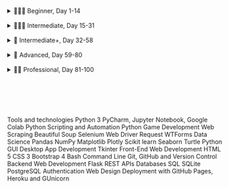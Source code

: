 <details>

<summary>👨🏻‍🎓 Beginner, Day 1-14</summary>]()

### 👨🏻‍🎓 Beginner

#### ❌ 1. [Working with Variables in Python to Manage Data](https://github.com/joysmith/python-by-angela-yu/tree/main/1%20Beginner/01%20Working%20with%20Variables%20in%20Python%20to%20Manage%20Data)

#### ❌ 2. [Understanding Data Types and How to Manipulate Strings]()

#### ❌ 3. [Control Flow and Logical Operators]()

#### ❌ 4. [Randomisation and Python Lists]()

#### ❌ 5. [Python Loops]()

#### ❌ 6. [Python Functions & Karel]()

#### ❌ 7. [Hangman]()

#### ❌ 8. [Function Parameters & Caesar Cipher]()

#### ❌ 9. [Dictionaries, Nesting and the Secret Auction]()

#### ❌ 10. [Function Return Values and the Calculator Project]()

#### 🏁 11. [Blackjack Capstone Project]()

#### ❌ 12. [Scope and Namespacing in Python]()

#### ❌ 13. [Debugging: How to Find and Fix Errors in your Code]()

#### ❌ 14. [Higher Lower Game Project]()

</details>

<br>

<details>

<summary>🏋🏻‍♂️ Intermediate, Day 15-31</summary>]()

### 🏋🏻‍♂️ Intermediate

#### ❌ 15. [Local Development Environment Setup & the Coffee Machine Project]()

#### ❌ 16. [Object Oriented Programming (OOP)]()

#### ❌ 17. [The Quiz Project & the Benefits of OOP]()

#### ❌ 18. [Turtle Graphics and GUIs]()

#### ❌ 19. [Instances, State and Higher Order Functions]()

#### ❌ 20. [Build the Snake Game Part 1: Animation & Coordinates]()

#### ❌ 21. [Build the Snake Game Part 2: Inheritance & List Slicing]()

#### ❌ 22. [Build Pong: The Famous Arcade Game]()

#### 🏁 23. [The Turtle Crossing Capstone Project]()

#### ❌ 24. [Files, Directories and Paths]()

#### ❌ 25. [Working with CSV Data and the Pandas Library]()

#### ❌ 26. [List Comprehension & the NATO Pilot's Alphabet]()

#### ❌ 27. [Tkinter, \*args, \*\*kwargs and Creating GUI Programs]()

#### ❌ 28. [Tkinter, Dynamic Typing and the Pomodoro GUI Application]()

#### ❌ 29. [Building a Password Manager GUI App with Tkinter]()

#### ❌ 30. [Errors, Exceptions and JSON Data: Improving the Password Manager]()

#### 🏁 31. [Capstone Project - Flash Card App]()

</details>

<br>

<details>

<summary>💪 Intermediate+, Day 32-58</summary>]()

### 💪 Intermediate+

#### ❌ 32. [Send Email (smtplib) & Manage Dates (datetime): The Automated #### Birthday Wisher]()

#### ❌ 33. [API Endpoints and API Parameters - ISS Overhead Notifier]()

#### ❌ 34. [API Practice - Creating a GUI Quiz App]()

#### ❌ 35. [Keys, Authentication & Environment Variables: Send SMS]()

#### ❌ 36. [Stock Trading News Alert Project]()

#### ❌ 37. [Habit Tracking Pixel Project]()

#### ❌ 38. [Build a Workout Tracking App that Talks to Google Sheets!]()

#### 🏳️ 39. [Capstone Part 1: Flight Deal Finder]()

#### 🏳️ 40. [Capstone Part 2: Flight Club!]()

#### ❌ 41. [Introduction to HTML]()

#### ❌ 42. [Intermediate HTML]()

#### ❌ 43. [Introduction to CSS]()

#### ❌ 44. [Intermediate CSS]()

#### ❌ 45. [Web Scraping with Beautiful Soup]()

#### ❌ 46. [Create a Spotify Playlist using the Musical Time Machine]()

#### ❌ 47. [Create an Automated Amazon Price Tracker]()

#### ❌ 48. [Selenium Webdriver and Game Playing Bot]()

#### ❌ 49. [Automating Job Applications on LinkedIn]()

#### ❌ 50. [Automated Tinder Swiper]()

#### ❌ 51. [Internet Speed Twitter Complaint Bot]()

#### ❌ 52. [Instagram Follower Bot]()

#### ❌ 53. [Automated Data Entry Job]()

#### ❌ 54. [Introduction to Web Development with Flask]()

#### ❌ 55. [HTML & URL Parsing in Flask and the Higher Lower Game]()

#### ❌ 56. [Rendering HTML/Static Files and Name Card Project]()

#### ❌ 57. [Templating with Jinja and Blog Project]()

#### ❌ 58. [Bootstrap]()

</details>

<br>

<details>

<summary>🚀 Advanced, Day 59-80</summary>]()

### 🚀 Advanced

#### ❌ 59. [Upgraded Blog with Bootstrap]()

#### ❌ 60. [HTML Forms with Flask]()

#### ❌ 61. [Building Advanced Forms with WTForms]()

#### ❌ 62. [Flask, WTForms, Bootstrap and CSV - Coffee & Wifi Project]()

#### ❌ 63. [Databases and with SQLite and SQLAlchemy]()

#### ❌ 64. [My Top 10 Movies Website]()

#### ❌ 65. [Web Design School - How to Create a Website that People will Love]()

#### ❌ 66. [Building Your Own API with RESTful Routing]()

#### 🏳️ 67. [Blog Capstone Project Part 3 - RESTful Routing]()

#### ❌ 68. [Authentication with Flask]()

#### 🏳️ 69. [Blog Capstone Project Part 4 - Adding Users]()

#### ❌ 70. [Deploying Your Web Application with Heroku]()

#### ❌ 71. [Data Exploration with Pandas: College Major]()

#### ❌ 72. [Data Visualisation with Matplotlib: Programming Languages]()

#### ❌ 73. [Aggregate & Merge Data with Pandas: Analyse the LEGO Dataset]()

#### ❌ 74. [Google Trends Data: Resampling and Visualising Time Series]()

#### ❌ 75. [Beautiful Plotly Charts & Analysing the Android App Store]()

#### ❌ 76. [Computation with NumPy and N-Dimensional Arrays]()

#### ❌ 77. [Linear Regression and Data Visualisation with Seaborn]()

#### ❌ 78. [Analysing the Nobel Prize with Plotly, Matplotlib & Seaborn]()

#### ❌ 79. [The Tragic Discovery of Handwashing: t-Tests & Distributions]()

#### 🏳️ 80. [Capstone Project - Predict House Prices]()

</details>

<br>

<details>

<summary>👨‍💻 Professional, Day 81-100</summary>]()

### 👨‍💻 Professional

#### ❌ 81. [Portfolio Project - Text to Morse Code Converter]()

#### ❌ 82. [Portfolio Project - A website to show off your skills and the things I built]()

#### ❌ 83. [Portfolio Project - Built a text-based version of the Tic Tac Toe game]()

#### ❌ 84. [Portfolio Project - A program where you can upload images and add a watermark]()

#### ❌ 85. [Portfolio Project - A Tkinter GUI desktop application that tests your typing speed]()

#### ❌ 86. [Portfolio Project - Using Python Turtle, build a clone of the 80s hit game Breakout]()

#### ❌ 87. [Portfolio Project - Built a website that lists cafes with wifi and power for remote working]()

#### ❌ 88. [Portfolio Project - Built a todo list website with Flask]()

#### ❌ 89. [Portfolio Project - Disappearing Text Writing App]()

#### ❌ 90. [Portfolio Project - Convert PDF to Audiobook]()

#### ❌ 91. [Portfolio Project - Image Colour Palette Generator]()

#### ❌ 92. [Portfolio Project - Built a custom web scraper to collect data]()

#### ❌ 93. [Portfolio Project - Automate the Google Dinosaur Game]()

#### ❌ 94. [Portfolio Project - Space Invaders]()

#### ❌ 95. [Portfolio Project - Built a custom website using an API]()

#### ❌ 96. [Portfolio Project - An eCommerce website with payment processing]()

#### ❌ 97. [Portfolio Project - Sent a WhatsApp Message with Python]()

#### ❌ 98. [Portfolio Project - Analysed and Visualise the Space Race]()

#### ❌ 99. [Portfolio Project - Analyzing Deaths involving Police in the United States]()

#### ❌100. [Portfolio Project - Predicting Earnings using Multivariable Regression]()

</details>

<br>
<br>
<br>
<br>
<br>

Tools and technologies
Python 3
PyCharm, Jupyter Notebook, Google Colab
Python Scripting and Automation
Python Game Development
Web Scraping
Beautiful Soup
Selenium Web Driver
Request
WTForms
Data Science
Pandas
NumPy
Matplotlib
Plotly
Scikit learn
Seaborn
Turtle
Python GUI Desktop App Development
Tkinter
Front-End Web Development
HTML 5
CSS 3
Bootstrap 4
Bash Command Line
Git, GitHub and Version Control
Backend Web Development
Flask
REST
APIs
Databases
SQL
SQLite
PostgreSQL
Authentication
Web Design
Deployment with GitHub Pages, Heroku and GUnicorn
